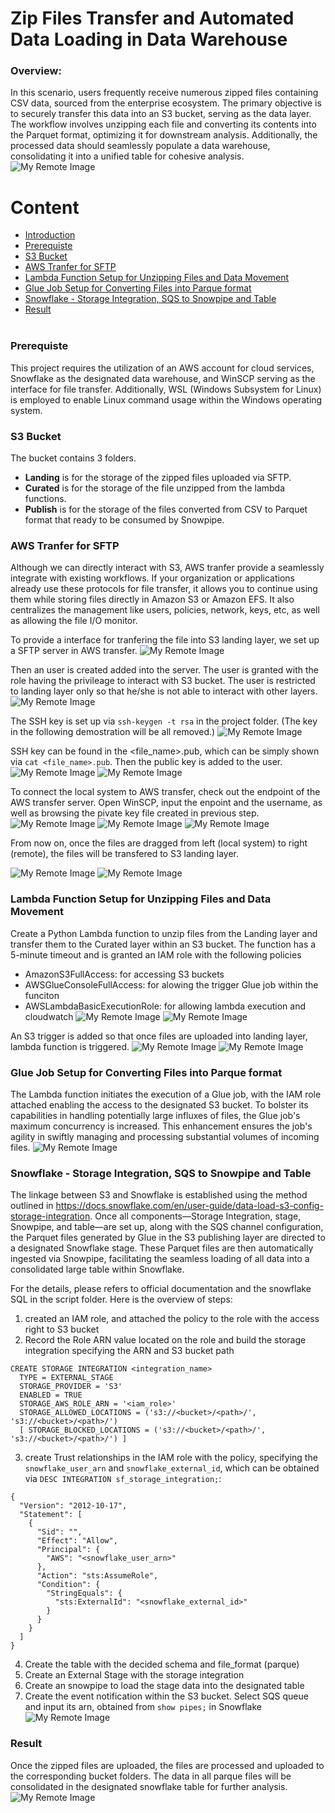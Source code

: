 # Zip Files Transfer and Automated Data Loading in Data Warehouse

### Overview:
In this scenario, users frequently receive numerous zipped files containing CSV data, sourced from the enterprise ecosystem. The primary objective is to securely transfer this data into an S3 bucket, serving as the data layer. The workflow involves unzipping each file and converting its contents into the Parquet format, optimizing it for downstream analysis. Additionally, the processed data should seamlessly populate a data warehouse, consolidating it into a unified table for cohesive analysis.
![My Remote Image](https://i.imgur.com/3ks2RoK.png)

# Content
- [Introduction]( )
- [Prerequiste]( )
- [S3 Bucket]( )
- [AWS Tranfer for SFTP]( )
- [Lambda Function Setup for Unzipping Files and Data Movement]( )
- [Glue Job Setup for Converting Files into Parque format]( )
- [Snowflake - Storage Integration, SQS to Snowpipe and Table]( )
- [Result]( )
<br/><br/>

### Prerequiste
This project requires the utilization of an AWS account for cloud services, Snowflake as the designated data warehouse, and WinSCP serving as the interface for file transfer. Additionally, WSL (Windows Subsystem for Linux) is employed to enable Linux command usage within the Windows operating system.

### S3 Bucket
The bucket contains 3 folders. 
- **Landing** is for the storage of the zipped files uploaded via SFTP. 
- **Curated** is for the storage of the file unzipped from the lambda functions.
- **Publish** is for the storage of the files converted from CSV to Parquet format that ready to be consumed by Snowpipe.


### AWS Tranfer for SFTP
Although we can directly interact with S3, AWS tranfer provide a seamlessly integrate with existing workflows. If your organization or applications already use these protocols for file transfer, it allows you to continue using them while storing files directly in Amazon S3 or Amazon EFS. It also centralizes the management like users, policies, network, keys, etc, as well as allowing the file I/O monitor.

To provide a interface for tranfering the file into S3 landing layer, we set up a SFTP server in AWS transfer. 
![My Remote Image](https://i.imgur.com/PH3EU51.png)

Then an user is created added into the server. The user is granted with the role having the privileage to interact with S3 bucket. The user is restricted to landing layer only so that he/she is not able to interact with other layers.
![My Remote Image](https://i.imgur.com/renMJfx.png)


The SSH key is set up via `ssh-keygen -t rsa` in the project folder. (The key in the following demostration will be all removed.)
![My Remote Image](https://i.imgur.com/BeUjTH2.png)

SSH key can be found in the <file_name>.pub, which can be simply shown via `cat <file_name>.pub`. Then the public key is added to the user.
![My Remote Image](https://i.imgur.com/XIzjYrD.png)
![My Remote Image](https://i.imgur.com/WcxfESY.png)

To connect the local system to AWS transfer, check out the endpoint of the AWS transfer server. Open WinSCP, input the enpoint and the username, as well as browsing the pivate key file created in previous step.
![My Remote Image](https://i.imgur.com/M5CPfvd.png)
![My Remote Image](https://i.imgur.com/H0hy5aT.png)
![My Remote Image](https://i.imgur.com/qIAQg4p.png)

From now on, once the files are dragged from left (local system) to right (remote), the files will be transfered to S3 landing layer. 

![My Remote Image](https://i.imgur.com/p85NcT5.png)
![My Remote Image](https://i.imgur.com/8EVlVVl.png)

### Lambda Function Setup for Unzipping Files and Data Movement
Create a Python Lambda function to unzip files from the Landing layer and transfer them to the Curated layer within an S3 bucket. The function has a 5-minute timeout and is granted an IAM role with the following policies
- AmazonS3FullAccess: for accessing S3 buckets
- AWSGlueConsoleFullAccess: for alowing the trigger Glue job within the funciton
- AWSLambdaBasicExecutionRole: for allowing lambda execution and cloudwatch
![My Remote Image](https://i.imgur.com/Po1GCvf.png)
![My Remote Image](https://i.imgur.com/8wxlh7n.png)

An S3 trigger is added so that once files are uploaded into landing layer, lambda function is triggered.
![My Remote Image](https://i.imgur.com/4RQWgOQ.png)
![My Remote Image](https://i.imgur.com/IzRCXGd.png)

### Glue Job Setup for Converting Files into Parque format
The Lambda function initiates the execution of a Glue job, with the IAM role attached enabling the access to the designated S3 bucket. To bolster its capabilities in handling potentially large influxes of files, the Glue job's maximum concurrency is increased. This enhancement ensures the job's agility in swiftly managing and processing substantial volumes of incoming files.
![My Remote Image](https://i.imgur.com/9hgONtL.png)

### Snowflake - Storage Integration, SQS to Snowpipe and Table
The linkage between S3 and Snowflake is established using the method outlined in https://docs.snowflake.com/en/user-guide/data-load-s3-config-storage-integration. Once all components—Storage Integration, stage, Snowpipe, and table—are set up, along with the SQS channel configuration, the Parquet files generated by Glue in the S3 publishing layer are directed to a designated Snowflake stage. These Parquet files are then automatically ingested via Snowpipe, facilitating the seamless loading of all data into a consolidated large table within Snowflake.


For the details, please refers to official documentation and the snowflake SQL in the script folder. Here is the overview of steps:
1.  created an IAM role, and attached the policy to the role with the access right to S3 bucket
2. Record the Role ARN value located on the role and build the storage integration specifying the ARN and S3 bucket path
```
CREATE STORAGE INTEGRATION <integration_name>
  TYPE = EXTERNAL_STAGE
  STORAGE_PROVIDER = 'S3'
  ENABLED = TRUE
  STORAGE_AWS_ROLE_ARN = '<iam_role>'
  STORAGE_ALLOWED_LOCATIONS = ('s3://<bucket>/<path>/', 's3://<bucket>/<path>/')
  [ STORAGE_BLOCKED_LOCATIONS = ('s3://<bucket>/<path>/', 's3://<bucket>/<path>/') ]
```
3. create Trust relationships in the IAM role with the policy, specifying the `snowflake_user_arn` and `snowflake_external_id`, which can be obtained via `DESC INTEGRATION sf_storage_integration;`:
```
{
  "Version": "2012-10-17",
  "Statement": [
    {
      "Sid": "",
      "Effect": "Allow",
      "Principal": {
        "AWS": "<snowflake_user_arn>"
      },
      "Action": "sts:AssumeRole",
      "Condition": {
        "StringEquals": {
          "sts:ExternalId": "<snowflake_external_id>"
        }
      }
    }
  ]
}
```
4. Create the table with the decided schema and file_format (parque)
5. Create an External Stage with the storage integration
6. Create an snowpipe to load the stage data into the designated table
7. Create the event notification within the S3 bucket. Select SQS queue and input its arn, obtained from `show pipes;` in Snowflake
![My Remote Image](https://i.imgur.com/ESi6Uhl.png)


### Result
Once the zipped files are uploaded, the files are processed and uploaded to the corresponding bucket folders. The data in all parque files will be consolidated in the designated snowflake table for further analysis.
![My Remote Image](https://i.imgur.com/vqE68ex.png)
